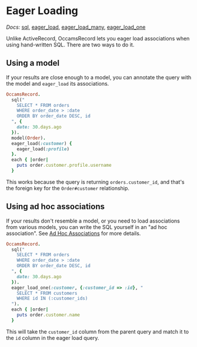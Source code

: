 # Eager Loading

*Docs:* [sql](https://www.rubydoc.info/gems/occams-record/OccamsRecord%2Esql), [eager_load](https://www.rubydoc.info/gems/occams-record/OccamsRecord%2FEagerLoaders%2FBuilder:eager_load), [eager_load_many](https://www.rubydoc.info/gems/occams-record/OccamsRecord%2FEagerLoaders%2FBuilder:eager_load_many), [eager_load_one](https://www.rubydoc.info/gems/occams-record/OccamsRecord%2FEagerLoaders%2FBuilder:eager_load_one)

Unlike ActiveRecord, OccamsRecord lets you eager load associations when using hand-written SQL. There are two ways to do it.

## Using a model

If your results are close enough to a model, you can annotate the query with the model and `eager_load` its associations.

```ruby
OccamsRecord.
  sql("
    SELECT * FROM orders
    WHERE order_date > :date
    ORDER BY order_date DESC, id
  ", {
    date: 30.days.ago
  }).
  model(Order).
  eager_load(:customer) {
    eager_load(:profile)
  }.
  each { |order|
    puts order.customer.profile.username
  }
```

This works because the query is returning `orders.customer_id`, and that's the foreign key for the `Order#customer` relationship.

## Using ad hoc associations

If your results don't resemble a model, or you need to load associations from various models, you can write the SQL yourself in an "ad hoc association". See [Ad Hoc Associations](./ad-hoc-associations.md) for more details.

```ruby
OccamsRecord.
  sql("
    SELECT * FROM orders
    WHERE order_date > :date
    ORDER BY order_date DESC, id
  ", {
    date: 30.days.ago
  }).
  eager_load_one(:customer, {:customer_id => :id}, "
    SELECT * FROM customers
    WHERE id IN (:customer_ids)
  ").
  each { |order|
    puts order.customer.name
  }
```

This will take the `customer_id` column from the parent query and match it to the `id` column in the eager load query.

